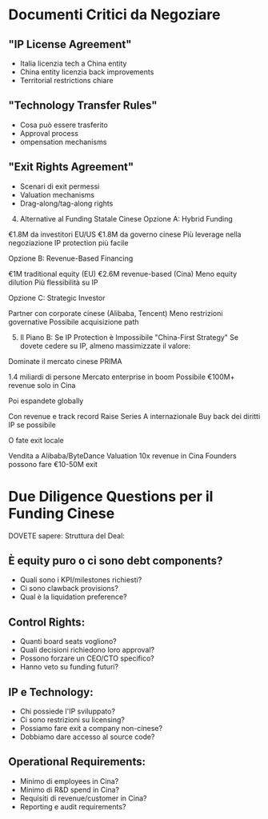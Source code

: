 # Documenti Critici da Negoziare

## "IP License Agreement"

- Italia licenzia tech a China entity
- China entity licenzia back improvements
- Territorial restrictions chiare


## "Technology Transfer Rules"

- Cosa può essere trasferito
- Approval process
- ompensation mechanisms


## "Exit Rights Agreement"

- Scenari di exit permessi
- Valuation mechanisms
- Drag-along/tag-along rights



4. Alternative al Funding Statale Cinese
Opzione A: Hybrid Funding

€1.8M da investitori EU/US
€1.8M da governo cinese
Più leverage nella negoziazione
IP protection più facile

Opzione B: Revenue-Based Financing

€1M traditional equity (EU)
€2.6M revenue-based (Cina)
Meno equity dilution
Più flessibilità su IP

Opzione C: Strategic Investor

Partner con corporate cinese (Alibaba, Tencent)
Meno restrizioni governative
Possibile acquisizione path

5. Il Piano B: Se IP Protection è Impossibile
"China-First Strategy"
Se dovete cedere su IP, almeno massimizzate il valore:

Dominate il mercato cinese PRIMA

1.4 miliardi di persone
Mercato enterprise in boom
Possibile €100M+ revenue solo in Cina


Poi espandete globally

Con revenue e track record
Raise Series A internazionale
Buy back dei diritti IP se possibile


O fate exit locale

Vendita a Alibaba/ByteDance
Valuation 10x revenue in Cina
Founders possono fare €10-50M exit



# Due Diligence Questions per il Funding Cinese
DOVETE sapere:
Struttura del Deal:

## È equity puro o ci sono debt components?
- Quali sono i KPI/milestones richiesti?
- Ci sono clawback provisions?
- Qual è la liquidation preference?

## Control Rights:

- Quanti board seats vogliono?
- Quali decisioni richiedono loro approval?
- Possono forzare un CEO/CTO specifico?
- Hanno veto su funding futuri?

## IP e Technology:

- Chi possiede l'IP sviluppato?
- Ci sono restrizioni su licensing?
- Possiamo fare exit a company non-cinese?
- Dobbiamo dare accesso al source code?

## Operational Requirements:
- Minimo di employees in Cina?
- Minimo di R&D spend in Cina?
- Requisiti di revenue/customer in Cina?
- Reporting e audit requirements?